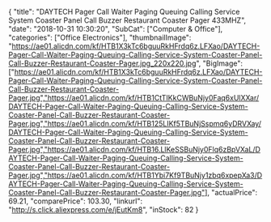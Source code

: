 {
	"title": "DAYTECH Pager Call Waiter Paging Queuing Calling Service System Coaster Panel Call Buzzer Restaurant Coaster Pager 433MHZ",
	"date": "2018-10-31 10:30:20",
	"SubCat": ["Computer & Office"],
	"categories": ["Office Electronics"],
	"thumbnailImage": "https://ae01.alicdn.com/kf/HTB1X3kTc6bguuRkHFrdq6z.LFXao/DAYTECH-Pager-Call-Waiter-Paging-Queuing-Calling-Service-System-Coaster-Panel-Call-Buzzer-Restaurant-Coaster-Pager.jpg_220x220.jpg",
	"BigImage": ["https://ae01.alicdn.com/kf/HTB1X3kTc6bguuRkHFrdq6z.LFXao/DAYTECH-Pager-Call-Waiter-Paging-Queuing-Calling-Service-System-Coaster-Panel-Call-Buzzer-Restaurant-Coaster-Pager.jpg","https://ae01.alicdn.com/kf/HTB1CtTIKkCWBuNjy0Faq6xUlXXar/DAYTECH-Pager-Call-Waiter-Paging-Queuing-Calling-Service-System-Coaster-Panel-Call-Buzzer-Restaurant-Coaster-Pager.jpg","https://ae01.alicdn.com/kf/HTB125LIKf5TBuNjSspmq6yDRVXay/DAYTECH-Pager-Call-Waiter-Paging-Queuing-Calling-Service-System-Coaster-Panel-Call-Buzzer-Restaurant-Coaster-Pager.jpg","https://ae01.alicdn.com/kf/HTB16.LlKeSSBuNjy0Flq6zBpVXaL/DAYTECH-Pager-Call-Waiter-Paging-Queuing-Calling-Service-System-Coaster-Panel-Call-Buzzer-Restaurant-Coaster-Pager.jpg","https://ae01.alicdn.com/kf/HTB1Ybi7Kf9TBuNjy1zbq6xpepXa3/DAYTECH-Pager-Call-Waiter-Paging-Queuing-Calling-Service-System-Coaster-Panel-Call-Buzzer-Restaurant-Coaster-Pager.jpg"],
	"actualPrice": 69.21,
	"comparePrice": 103.30,
	"linkurl": "http://s.click.aliexpress.com/e/jEutKm8",
	"inStock": 82
}
